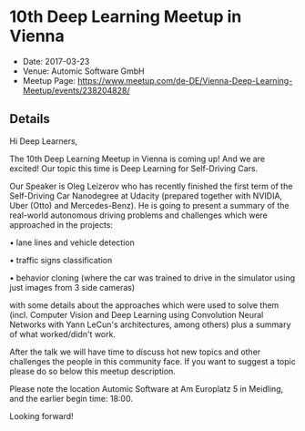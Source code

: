 # 10th Deep Learning Meetup in Vienna

* Date: 2017-03-23
* Venue: Automic Software GmbH
* Meetup Page: https://www.meetup.com/de-DE/Vienna-Deep-Learning-Meetup/events/238204828/

## Details

Hi Deep Learners,

The 10th Deep Learning Meetup in Vienna is coming up! And we are excited!
Our topic this time is Deep Learning for Self-Driving Cars.

Our Speaker is Oleg Leizerov who has recently finished the first term of the Self-Driving Car Nanodegree at Udacity (prepared together with NVIDIA, Uber (Otto) and Mercedes-Benz). He is going to present a summary of the real-world autonomous driving problems and challenges which were approached in the projects:

• lane lines and vehicle detection

• traffic signs classification

• behavior cloning (where the car was trained to drive in the simulator using just images from 3 side cameras)

with some details about the approaches which were used to solve them (incl. Computer Vision and Deep Learning using Convolution Neural Networks with Yann LeCun's architectures, among others) plus a summary of what worked/didn't work.

After the talk we will have time to discuss hot new topics and other challenges the people in this community face. If you want to suggest a topic please do so below this meetup description.

Please note the location Automic Software at Am Europlatz 5 in Meidling, and the earlier begin time: 18:00.

Looking forward!